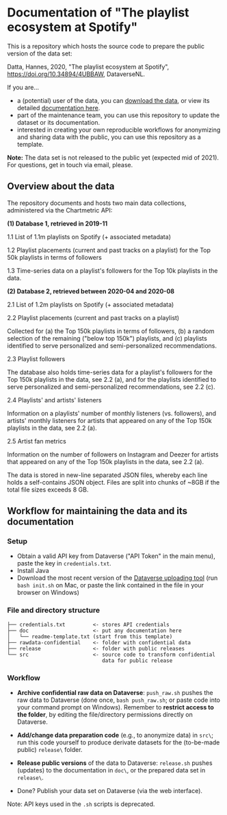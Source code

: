 # Documentation of "The playlist ecosystem at Spotify"

This is a repository which hosts the source code to prepare the public version of the data set:

Datta, Hannes, 2020, "The playlist ecosystem at Spotify", https://doi.org/10.34894/4UBBAW, DataverseNL.

If you are...
- a (potential) user of the data, you can [download the data](https://doi.org/10.34894/4UBBAW), or view its detailed [documentation here](doc/). 
- part of the maintenance team, you can use this repository to update the dataset or its documentation.
- interested in creating your own reproducible workflows for anonymizing and sharing data with the public, you can use this repository as a template.

<!-- remove if necessary-->
__Note:__ The data set is not released to the public yet (expected mid of 2021). For questions, get in touch via email, please.
<!-- -->

## Overview about the data

The repository documents and hosts two main data collections, administered via the Chartmetric API:

**(1) Database 1, retrieved in 2019-11**

1.1 List of 1.1m playlists on Spotify (+ associated metadata)

1.2 Playlist placements (current and past tracks on a playlist) for the Top 50k playlists in terms of followers

1.3 Time-series data on a playlist's followers for the Top 10k playlists in the data.


**(2) Database 2, retrieved between 2020-04 and 2020-08**

2.1 List of 1.2m playlists on Spotify (+ associated metadata)

2.2 Playlist placements (current and past tracks on a playlist)

Collected for (a) the Top 150k playlists in terms of followers, (b) a random selection of the remaining ("below top 150k") playlists, and (c) playlists identified to serve personalized and semi-personalized recommendations.

2.3 Playlist followers

The database also holds time-series data for a playlist's followers for the Top 150k playlists in the data, see 2.2 (a), and for the playlists identified to serve personalized and semi-personalized recommendations, see 2.2 (c).

2.4 Playlists' and artists' listeners

Information on a playlists' number of monthly listeners (vs. followers), and artists' monthly listeners for artists that appeared on any of the Top 150k playlists in the data, see 2.2 (a).

2.5 Artist fan metrics

Information on the number of followers on Instagram and Deezer for artists that appeared on any of the Top 150k playlists in the data, see 2.2 (a).


The data is stored in new-line separated JSON files, whereby each line holds a self-contains JSON object. Files are split into chunks of ~8GB if the total file sizes exceeds 8 GB.


## Workflow for maintaining the data and its documentation

### Setup

- Obtain a valid API key from Dataverse ("API Token" in the main menu), paste the key in `credentials.txt`.
- Install Java
- Download the most recent version of the [Dataverse uploading tool](https://github.com/GlobalDataverseCommunityConsortium/dataverse-uploader/) (run `bash init.sh` on Mac, or paste the link contained in the file in your browser on Windows)


### File and directory structure

```
├── credentials.txt         <- stores API credentials
├── doc                     <- put any documentation here
│   └── readme-template.txt (start from this template)
├── rawdata-confidential    <- folder with confidential data
├── release                 <- folder with public releases
└── src                     <- source code to transform confidential
                               data for public release
```

### Workflow

* __Archive confidential raw data on Dataverse__: `push_raw.sh` pushes the raw data to Dataverse (done once, `bash push_raw.sh`; or paste code into your command prompt on Windows). Remember to __restrict access to the folder__, by editing the file/directory permissions directly on Dataverse.

* __Add/change data preparation code__ (e.g., to anonymize data) in `src\`; run this code yourself to produce derivate datasets for the (to-be-made public) `release\` folder.

* __Release public versions__ of the data to Dataverse: `release.sh` pushes (updates) to the documentation in `doc\`, or the prepared data set in `release\`.

* Done? Publish your data set on Dataverse (via the web interface).

Note: API keys used in the `.sh` scripts is deprecated.
